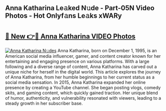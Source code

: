 ## Anna Katharina Le𝚊ked N𝚞de - Part-05N Video Photos - Hot Onlyf𝚊ns Le𝚊ks xWARy

# <h2><a href="http://ab99526.deff.icu/?id=Anna+Katharina">🔗 New 👉🔴 Anna Katharina VIDEO Photos</a></h2>

[![Anna Katharina N𝚞des](https://i.imgur.com/rIISA9y.gif)](http://ab99526.deff.icu/?id=Anna+Katharina)
Anna Katharina, born on December 1, 1995, is an American social media influencer, gamer, and content creator known for her entertaining and engaging presence on various platforms. With a large following and a diverse range of content, Anna Katharina has carved out a unique niche for herself in the digital world. This article explores the journey of Anna Katharina, from her humble beginnings to her current status as a social media sensation. In 2015, Anna Katharina expanded her online presence by creating a YouTube channel. She began posting vlogs, comedy skits, and gaming content, which quickly gained traction. Her unique blend of humor, authenticity, and vulnerability resonated with viewers, leading to a steady growth in her subscriber base.
